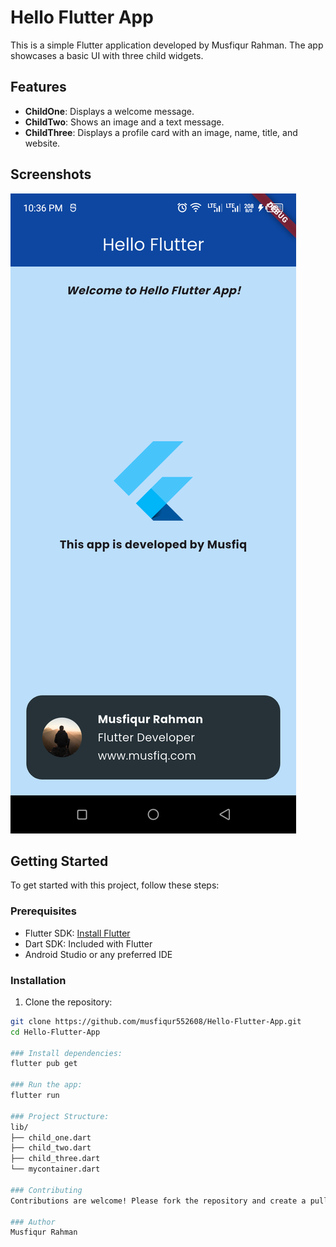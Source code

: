 # Hello Flutter App

This is a simple Flutter application developed by Musfiqur Rahman. The app showcases a basic UI with three child widgets.

## Features

- **ChildOne**: Displays a welcome message.
- **ChildTwo**: Shows an image and a text message.
- **ChildThree**: Displays a profile card with an image, name, title, and website.

## Screenshots

![Screenshot](assets/images/appss.png)

## Getting Started

To get started with this project, follow these steps:

### Prerequisites

- Flutter SDK: [Install Flutter](https://flutter.dev/docs/get-started/install)
- Dart SDK: Included with Flutter
- Android Studio or any preferred IDE

### Installation

1. Clone the repository:

```sh
git clone https://github.com/musfiqur552608/Hello-Flutter-App.git
cd Hello-Flutter-App

### Install dependencies:
flutter pub get

### Run the app:
flutter run

### Project Structure:
lib/
├── child_one.dart
├── child_two.dart
├── child_three.dart
└── mycontainer.dart

### Contributing
Contributions are welcome! Please fork the repository and create a pull request with your changes. 

### Author
Musfiqur Rahman